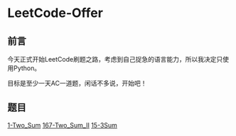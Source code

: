 # LeetCode-Offer

## 前言

今天正式开始LeetCode刷题之路，考虑到自己捉急的语言能力，所以我决定只使用Python。

目标是至少一天AC一道题，闲话不多说，开始吧！

## 题目

[1-Two_Sum](./Python/1-Two_Sum.md)
[167-Two_Sum_II](./Python/167-Two_Sum_II.md)
[15-3Sum](./Python/15-3Sum.md)
